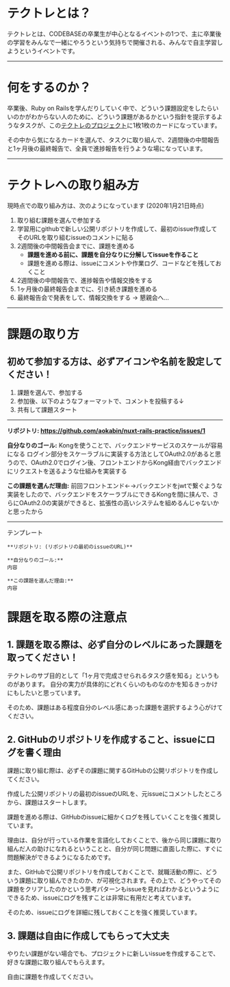 # テクトレとは？

テクトレとは、CODEBASEの卒業生が中心となるイベントの1つで、主に卒業後の学習をみんなで一緒にやろうという気持ちで開催される、みんなで自主学習しようというイベントです。

---

# 何をするのか？

卒業後、Ruby on Railsを学んだりしていく中で、どういう課題設定をしたらいいのかがわからない人のために、どういう課題があるかという指針を提示するようなタスクが、この[テクトレのプロジェクト](https://github.com/CODEBASE-Okinawa/codebase-tech-training/projects/1)に1枚1枚のカードになっています。

その中から気になるカードを選んで、タスクに取り組んで、2週間後の中間報告と1ヶ月後の最終報告で、全員で進捗報告を行うような場になっています。

---

# テクトレへの取り組み方

現時点での取り組み方は、次のようになっています
(2020年1月21日時点)

1. 取り組む課題を選んで参加する
2. 学習用にgithubで新しい公開リポジトリを作成して、最初のissue作成してそのURLを取り組むissueのコメントに貼る
3. 2週間後の中間報告会までに、課題を進める
    - **課題を進める前に、課題を自分なりに分解してissueを作ること**
    - 課題を進める際は、issueにコメントや作業ログ、コードなどを残しておくこと
4. 2週間後の中間報告で、進捗報告や情報交換をする
5. 1ヶ月後の最終報告会までに、引き続き課題を進める
6. 最終報告会で発表をして、情報交換をする → 懇親会へ...

---

# 課題の取り方

## 初めて参加する方は、必ずアイコンや名前を設定してください！

1. 課題を選んで、参加する
2. 参加後、以下のようなフォーマットで、コメントを投稿する↓
3. 共有して課題スタート

---

**リポジトリ: https://github.com/aokabin/nuxt-rails-practice/issues/1**

**自分なりのゴール:**
Kongを使うことで、バックエンドサービスのスケールが容易になる
ログイン部分をスケーラブルに実装する方法としてOAuth2.0があると思うので、OAuth2.0でログイン後、フロントエンドからKong経由でバックエンドにリクエストを送るような仕組みを実装する

**この課題を選んだ理由:**
前回フロントエンド←→バックエンドをjwtで繋ぐような実装をしたので、バックエンドをスケーラブルにできるKongを間に挟んで、さらにOAuth2.0の実装ができると、拡張性の高いシステムを組めるんじゃないかと思ったから

---

テンプレート

```
**リポジトリ: (リポジトリの最初のissueのURL)**

**自分なりのゴール:**
内容

**この課題を選んだ理由:**
内容
```

# 課題を取る際の注意点

## 1. 課題を取る際は、必ず自分のレベルにあった課題を取ってください！

テクトレのサブ目的として「1ヶ月で完成させられるタスク感を知る」というものがあります。
自分の実力が具体的にどれくらいのものなのかを知るきっかけにもしたいと思っています。

そのため、課題はある程度自分のレベル感にあった課題を選択するよう心がけてください。

## 2. GitHubのリポジトリを作成すること、issueにログを書く理由

課題に取り組む際は、必ずその課題に関するGitHubの公開リポジトリを作成してください。

作成した公開リポジトリの最初のissueのURLを、元issueにコメントしたところから、課題はスタートします。

課題を進める際は、GitHubのissueに細かくログを残していくことを強く推奨しています。

理由は、自分が行っている作業を言語化しておくことで、後から同じ課題に取り組んだ人の助けになれるということと、自分が同じ問題に直面した際に、すぐに問題解決ができるようになるためです。

また、GitHubで公開リポジトリを作成しておくことで、就職活動の際に、どういう課題に取り組んできたのか、が可視化されます。その上で、どうやってその課題をクリアしたのかという思考パターンもissueを見ればわかるというようにできるため、issueにログを残すことは非常に有用だと考えています。

そのため、issueにログを詳細に残しておくことを強く推奨しています。

## 3. 課題は自由に作成してもらって大丈夫

やりたい課題がない場合でも、プロジェクトに新しいissueを作成することで、好きな課題に取り組んでもらえます。

自由に課題を作成してください。

